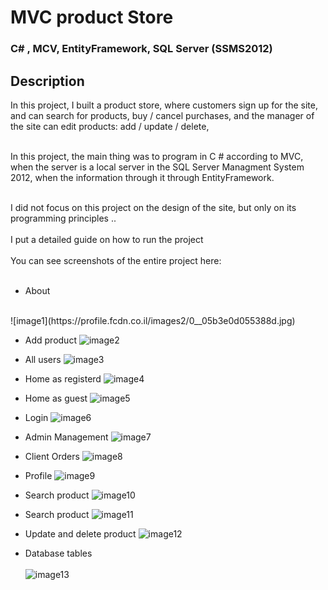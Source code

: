 # MVC product Store 

### C# , MCV, EntityFramework, SQL Server (SSMS2012)

## Description


In this project, I built a product store, where customers sign up for the site, and can search for products, buy / cancel purchases, and the manager of the site can edit products: add / update / delete,
<br><br>

In this project, the main thing was to program in C # according to MVC, when the server is a local server in the SQL Server Managment System 2012, when the information through it through EntityFramework.
<br><br>

I did not focus on this project on the design of the site, but only on its programming principles ..
<br><br>
I put a detailed guide on how to run the project
<br><br>
You can see screenshots of the entire project here:
<br><br>
* About 
<br>
![image1](https://profile.fcdn.co.il/images2/0__05b3e0d055388d.jpg)

* Add product 
![image2](https://profile.fcdn.co.il/images2/0__05b3e0d242d9be.jpg)

* All users
![image3](https://profile.fcdn.co.il/images2/0__05b3e0d41c7d12.jpg)

* Home as registerd
![image4](https://profile.fcdn.co.il/images2/0__05b3e0d5a2b097.jpg)

* Home as guest
![image5](https://profile.fcdn.co.il/images2/0__05b3e0d808bedb.jpg)

* Login
![image6](https://profile.fcdn.co.il/images2/0__05b3e0d9370b6e.jpg)

* Admin Management
![image7](https://profile.fcdn.co.il/images2/0__05b3e0da44172d.jpg)

* Client Orders
![image8](https://profile.fcdn.co.il/images2/0__05b3e0dcba483c.jpg)

* Profile
![image9](https://profile.fcdn.co.il/images2/0__05b3e0dde0927c.jpg)

* Search product
![image10](https://profile.fcdn.co.il/images2/0__05b3e0df3a6797.jpg)

* Search product
![image11](https://profile.fcdn.co.il/images2/0__05b3e0e064fe9c.jpg)

* Update and delete product
![image12](https://profile.fcdn.co.il/images2/0__05b3e0e28851a9.jpg)

* Database tables
<br><br>
![image13](https://profile.fcdn.co.il/images2/0__05b3e0e39ebd4f.jpg)


